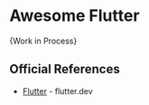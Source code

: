 # Awesome Flutter

{Work in Process}

## Official References
* [Flutter](https://flutter.dev/) - flutter.dev
